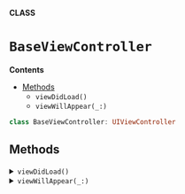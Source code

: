 **CLASS**

# `BaseViewController`

**Contents**

- [Methods](#methods)
  - `viewDidLoad()`
  - `viewWillAppear(_:)`

```swift
class BaseViewController: UIViewController
```

## Methods
<details><summary markdown="span"><code>viewDidLoad()</code></summary>

```swift
override func viewDidLoad()
```

</details>

<details><summary markdown="span"><code>viewWillAppear(_:)</code></summary>

```swift
override func viewWillAppear(_ animated: Bool)
```

</details>